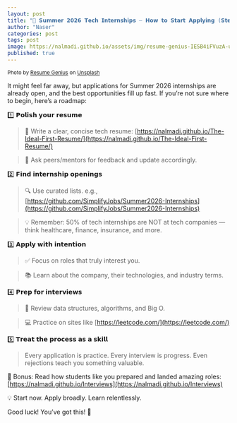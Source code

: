 ```yaml
---
layout: post
title: "🚀 𝗦𝘂𝗺𝗺𝗲𝗿 𝟮𝟬𝟮𝟲 𝗧𝗲𝗰𝗵 𝗜𝗻𝘁𝗲𝗿𝗻𝘀𝗵𝗶𝗽𝘀 – 𝗛𝗼𝘄 𝘁𝗼 𝗦𝘁𝗮𝗿𝘁 𝗔𝗽𝗽𝗹𝘆𝗶𝗻𝗴 (𝗦𝘁𝗲𝗽-𝗯𝘆-𝗦𝘁𝗲𝗽)"
author: "Naser"
categories: post
tags: post
image: https://nalmadi.github.io/assets/img/resume-genius-IESB4iFVuzA-unsplash.jpg
published: true
---
```

<meta name="image" property="og:image" content="https://nalmadi.github.io/assets/img/resume-genius-IESB4iFVuzA-unsplash.jpg">
<sup>
  Photo by <a href="https://unsplash.com/@resumegenius?utm_content=creditCopyText&utm_medium=referral&utm_source=unsplash">Resume Genius</a> on <a href="https://unsplash.com/photos/a-woman-shaking-hands-with-another-woman-sitting-at-a-table-IESB4iFVuzA?utm_content=creditCopyText&utm_medium=referral&utm_source=unsplash">Unsplash</a>
</sup>
  

It might feel far away, but applications for Summer 2026 internships are already open, and the best opportunities fill up fast.
If you’re not sure where to begin, here’s a roadmap:


1️⃣ 𝗣𝗼𝗹𝗶𝘀𝗵 𝘆𝗼𝘂𝗿 𝗿𝗲𝘀𝘂𝗺𝗲

>📄 Write a clear, concise tech resume: [https://nalmadi.github.io/The-Ideal-First-Resume/](https://nalmadi.github.io/The-Ideal-First-Resume/)

>👥 Ask peers/mentors for feedback and update accordingly.

2️⃣ 𝗙𝗶𝗻𝗱 𝗶𝗻𝘁𝗲𝗿𝗻𝘀𝗵𝗶𝗽 𝗼𝗽𝗲𝗻𝗶𝗻𝗴𝘀

>🔍 Use curated lists. e.g., [https://github.com/SimplifyJobs/Summer2026-Internships](https://github.com/SimplifyJobs/Summer2026-Internships)

>💡 Remember: 50% of tech internships are NOT at tech companies — think healthcare, finance, insurance, and more.

3️⃣ 𝗔𝗽𝗽𝗹𝘆 𝘄𝗶𝘁𝗵 𝗶𝗻𝘁𝗲𝗻𝘁𝗶𝗼𝗻

>✅ Focus on roles that truly interest you.

>📚 Learn about the company, their technologies, and industry terms.


4️⃣ 𝗣𝗿𝗲𝗽 𝗳𝗼𝗿 𝗶𝗻𝘁𝗲𝗿𝘃𝗶𝗲𝘄𝘀

>🧠 Review data structures, algorithms, and Big O.

>💻 Practice on sites like [https://leetcode.com/](https://leetcode.com/)


5️⃣ 𝗧𝗿𝗲𝗮𝘁 𝘁𝗵𝗲 𝗽𝗿𝗼𝗰𝗲𝘀𝘀 𝗮𝘀 𝗮 𝘀𝗸𝗶𝗹𝗹

>Every application is practice. Every interview is progress. Even rejections teach you something valuable.


💬 Bonus: Read how students like you prepared and landed amazing roles: [https://nalmadi.github.io/Interviews](https://nalmadi.github.io/Interviews)

💡 Start now. Apply broadly. Learn relentlessly.

Good luck! You’ve got this! 💪
